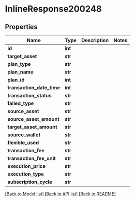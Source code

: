 # InlineResponse200248

## Properties
Name | Type | Description | Notes
------------ | ------------- | ------------- | -------------
**id** | **int** |  | 
**target_asset** | **str** |  | 
**plan_type** | **str** |  | 
**plan_name** | **str** |  | 
**plan_id** | **int** |  | 
**transaction_date_time** | **int** |  | 
**transaction_status** | **str** |  | 
**failed_type** | **str** |  | 
**source_asset** | **str** |  | 
**source_asset_amount** | **str** |  | 
**target_asset_amount** | **str** |  | 
**source_wallet** | **str** |  | 
**flexible_used** | **str** |  | 
**transaction_fee** | **str** |  | 
**transaction_fee_unit** | **str** |  | 
**execution_price** | **str** |  | 
**execution_type** | **str** |  | 
**subscription_cycle** | **str** |  | 

[[Back to Model list]](../README.md#documentation-for-models) [[Back to API list]](../README.md#documentation-for-api-endpoints) [[Back to README]](../README.md)

